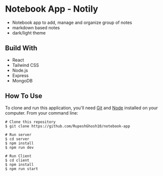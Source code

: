 # Notebook App - Notily
- Notebook app to add, manage and organize group of notes
- markdown based notes
- dark/light theme

## Build With
- React
- Tailwind CSS
- Node.js
- Express
- MongoDB

## How To Use
To clone and run this application, you'll need [Git](https://git-scm.com) and [Node](https://nodejs.org/en/download/) installed on your computer. From your command line:

```
# Clone this repository
$ git clone https://github.com/RupeshGhosh10/notebook-app

# Run server
$ cd server
$ npm install
$ npm run dev

# Run Client
$ cd client
$ npm install
$ npm run start
```